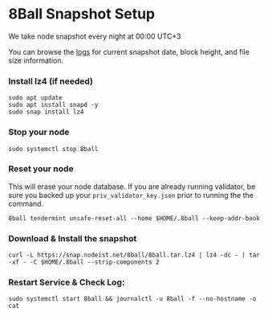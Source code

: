 # 8Ball Snapshot Setup
We take node snapshot every night at 00:00 UTC+3

You can browse the [logs](https://snap.nodeist.net/8ball/log.txt) for current snapshot date, block height, and file size information.

### Install lz4 (if needed)
```
sudo apt update
sudo apt install snapd -y
sudo snap install lz4
```

### Stop your node
```
sudo systemctl stop 8ball
```

### Reset your node
This will erase your node database. If you are already running validator, be sure you backed up your `priv_validator_key.json` prior to running the the command.

```
8ball tendermint unsafe-reset-all --home $HOME/.8ball --keep-addr-book
```

### Download & Install the snapshot
```
curl -L https://snap.nodeist.net/8ball/8ball.tar.lz4 | lz4 -dc - | tar -xf - -C $HOME/.8ball --strip-components 2
```

### Restart Service & Check Log:
```
sudo systemctl start 8ball && journalctl -u 8ball -f --no-hostname -o cat
```
